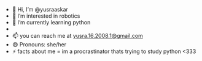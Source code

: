 - 👋 Hi, I’m @yusraaskar
- 👀 I’m interested in robotics
- 🌱 I’m currently learning python
- 
- 📫 you can reach me at yusra.16.2008.1@gmail.com
- 😄 Pronouns: she/her
- ⚡ facts about me = im a procrastinator thats trying to study python <333

<!---
yusraaskar/yusraaskar is a ✨ special ✨ repository because its `README.md` (this file) appears on your GitHub profile.
You can click the Preview link to take a look at your changes.
--->
